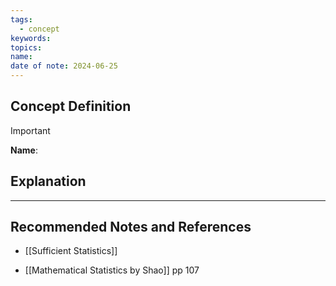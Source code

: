 ```yaml
---
tags:
  - concept
keywords: 
topics: 
name: 
date of note: 2024-06-25
---
```


## Concept Definition

>[!important]
>**Name**: 



## Explanation





-----------
##  Recommended Notes and References


- [[Sufficient Statistics]]


- [[Mathematical Statistics by Shao]] pp 107
